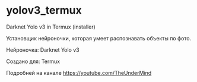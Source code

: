 # yolov3_termux
Darknet Yolo v3 in Termux (installer)

Установщик нейроночки, которая умеет распознавать объекты по фото.

Нейроночка: Darknet Yolo v3

Создано для: Termux

Подробней на канале https://youtube.com/TheUnderMind
